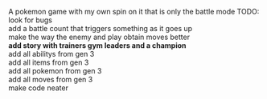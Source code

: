 A pokemon game with my own spin on it that is only the battle mode
TODO:\
look for bugs\
add a battle count that triggers something as it goes up\
make the way the enemy and play obtain moves better\
__add story with trainers gym leaders and a champion__\
add all abilitys from gen 3\
add all items from gen 3\
add all pokemon from gen 3\
add all moves from gen 3\
make code neater
